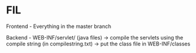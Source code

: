 # FIL

Frontend - Everything in the master branch

Backend - WEB-INF/servlet/    (java files)
          -> compile the servlets using the compile string (in compilestring.txt)
          -> put the class file in WEB-INF/classes
          
          
